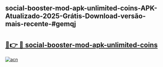 ## social-booster-mod-apk-unlimited-coins-APK-Atualizado-2025-Grátis-Download-versão-mais-recente-#gemqj

# <h2><a href="https://ainizakaria.my?title=social-booster-mod-apk-unlimited-coins&ref=20M">🔗👉 🔴 social-booster-mod-apk-unlimited-coins</a></h2>

[![acn](https://github.com/user-attachments/assets/0f9c940e-d8b0-45ae-aac7-cd30a18b3e1c)](https://ainizakaria.my?title=social-booster-mod-apk-unlimited-coins&ref=20M)

